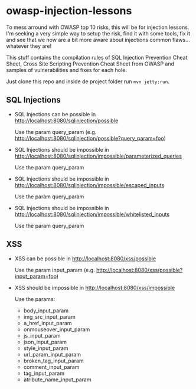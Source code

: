 # owasp-injection-lessons
To mess arround with OWASP top 10 risks, this will be for injection lessons. I'm seeking a very simple way to setup the risk, find it with some tools, fix it and see that we now are a bit more aware about injections common flaws... whatever they are!

This stuff contains the compilation rules of SQL Injection Prevention Cheat Sheet, Cross Site Scripting Prevention Cheat Sheet from OWASP and samples of vulnerabilities and fixes for each hole.

Just clone this repo and inside de project folder run `mvn jetty:run`.

## SQL Injections

* SQL Injections can be possible in [http://localhost:8080/sqlinjection/possible](http://localhost:8080/sqlinjection/possible)

	Use the param query_param (e.g. [http://localhost:8080/sqlinjection/possible?query_param=foo](http://localhost:8080/sqlinjection/possible?query_param=foo))
	
* SQL Injections should be impossible in [http://localhost:8080/sqlinjection/impossible/parameterized_queries](http://localhost:8080/sqlinjection/impossible/parameterized_queries)

	Use the param query_param

* SQL Injections should be impossible in [http://localhost:8080/sqlinjection/impossible/escaped_inputs](http://localhost:8080/sqlinjection/impossible/escaped_inputs)

	Use the param query_param

* SQL Injections should be impossible in [http://localhost:8080/sqlinjection/impossible/whitelisted_inputs](http://localhost:8080/sqlinjection/impossible/whitelisted_inputs)

	Use the param query_param
	
## XSS

* XSS can be possible in [http://localhost:8080/xss/possible](http://localhost:8080/xss/possible)

	Use the param input_param (e.g. [http://localhost:8080/xss/possible?input_param=foo](http://localhost:8080/xss/possible?input_param=foo))
	
* XSS should be impossible in [http://localhost:8080/xss/impossible](http://localhost:8080/xss/impossible)

	Use the params:
	* body_input_param
	* img_src_input_param
	* a_href_input_param
	* onmouseover_input_param
	* js_input_param
	* json_input_param
	* style_input_param
	* url_param_input_param
	* broken_tag_input_param
	* comment_input_param
	* tag_input_param
	* atribute_name_input_param
